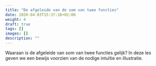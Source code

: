 ```yaml
---
title: "De afgeleide van de som van twee functies"
date: 2020-04-03T15:37:18+02:00
weight: 4
draft: true
tags: []
images: []
description: ""
---
```


Waaraan is de afgeleide van som van twee functies gelijk? In deze les geven we
een bewijs voorzien van de nodige intuïtie en illustratie.
